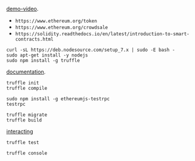 [demo-video](https://www.youtube.com/watch?v=GPP6uAq15d8#t=382.565145).

* `https://www.ethereum.org/token`
* `https://www.ethereum.org/crowdsale`
* `https://solidity.readthedocs.io/en/latest/introduction-to-smart-contracts.html`

```
curl -sL https://deb.nodesource.com/setup_7.x | sudo -E bash -
sudo apt-get install -y nodejs
sudo npm install -g truffle
```

[documentation](https://truffle.readthedocs.io/en/latest/).

```
truffle init
truffle compile
```

```
sudo npm install -g ethereumjs-testrpc
testrpc
```

```
truffle migrate
truffle build
```

[interacting](http://truffleframework.com/docs/getting_started/contracts)

```
truffle test
```

```
truffle console
```
